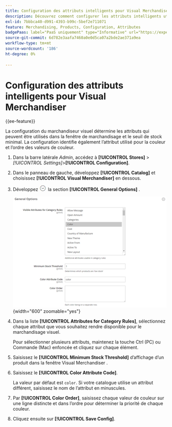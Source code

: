 ```yaml
---
title: Configuration des attributs intelligents pour Visual Merchandiser
description: Découvrez comment configurer les attributs intelligents utilisés par le marchandiseur visuel.
exl-id: 7bbbca40-d991-4393-b99c-5bef2e711071
feature: Merchandising, Products, Configuration, Attributes
badgePaas: label="PaaS uniquement" type="Informative" url="https://experienceleague.adobe.com/fr/docs/commerce/user-guides/product-solutions" tooltip="S’applique uniquement aux projets Adobe Commerce on Cloud (infrastructure PaaS gérée par Adobe) et aux projets On-premise."
source-git-commit: 6d782e3aafa7460a0e0d5ca07a2bde2ae371a9ea
workflow-type: tm+mt
source-wordcount: '186'
ht-degree: 0%

---
```


# Configuration des attributs intelligents pour Visual Merchandiser

{{ee-feature}}

La configuration du marchandiseur visuel détermine les attributs qui peuvent être utilisés dans la fenêtre de marchandisage et le seuil de stock minimal. La configuration identifie également l’attribut utilisé pour la couleur et l’ordre des valeurs de couleur.

1. Dans la barre latérale _Admin_, accédez à **[!UICONTROL Stores]** > _[!UICONTROL Settings]_>**[!UICONTROL Configuration]**.

1. Dans le panneau de gauche, développez **[!UICONTROL Catalog]** et choisissez **[!UICONTROL Visual Merchandiser]** en dessous.

1. Développez ![Sélecteur d’extension](../assets/icon-display-expand.png) la section **[!UICONTROL General Options]** .

   ![Configuration du catalogue - Marchandiseur visuel](../configuration-reference/catalog/assets/catalog-visual-merchandiser-general-options.png){width="600" zoomable="yes"}

1. Dans la liste **[!UICONTROL Attributes for Category Rules]**, sélectionnez chaque attribut que vous souhaitez rendre disponible pour le marchandisage visuel.

   Pour sélectionner plusieurs attributs, maintenez la touche Ctrl (PC) ou Commande (Mac) enfoncée et cliquez sur chaque élément.

1. Saisissez le **[!UICONTROL Minimum Stock Threshold]** d’affichage d’un produit dans la fenêtre Visual Merchandiser .

1. Saisissez le **[!UICONTROL Color Attribute Code]**.

   La valeur par défaut est `color`. Si votre catalogue utilise un attribut différent, saisissez le nom de l’attribut en minuscules.

1. Par **[!UICONTROL Color Order]**, saisissez chaque valeur de couleur sur une ligne distincte et dans l’ordre pour déterminer la priorité de chaque couleur.

1. Cliquez ensuite sur **[!UICONTROL Save Config]**.
